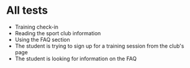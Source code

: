 # All tests
- Training check-in
- Reading the sport club information
- Using the FAQ section
- The student is trying to sign up for a training session from the club's page
- The student is looking for information on the FAQ